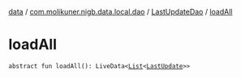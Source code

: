 [data](../../index.md) / [com.molikuner.nigb.data.local.dao](../index.md) / [LastUpdateDao](index.md) / [loadAll](./load-all.md)

# loadAll

`abstract fun loadAll(): LiveData<`[`List`](https://kotlinlang.org/api/latest/jvm/stdlib/kotlin.collections/-list/index.html)`<`[`LastUpdate`](../../com.molikuner.nigb.data.types/-last-update/index.md)`>>`